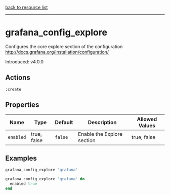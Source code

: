 [back to resource list](https://github.com/sous-chefs/grafana#resources)

---

# grafana_config_explore

Configures the core explore section of the configuration <http://docs.grafana.org/installation/configuration/>

Introduced: v4.0.0

## Actions

`:create`

## Properties

| Name                      | Type          |  Default                    | Description                                                               | Allowed Values
| ------------------------- | ------------- | --------------------------- | ------------------------------------------------------------------------- | --------------- |
| `enabled`                 | true, false   | `false`                     | Enable the Explore section                                                | true, false

## Examples

```ruby
grafana_config_explore 'grafana'
```

```ruby
grafana_config_explore 'grafana' do
  enabled true
end
```
